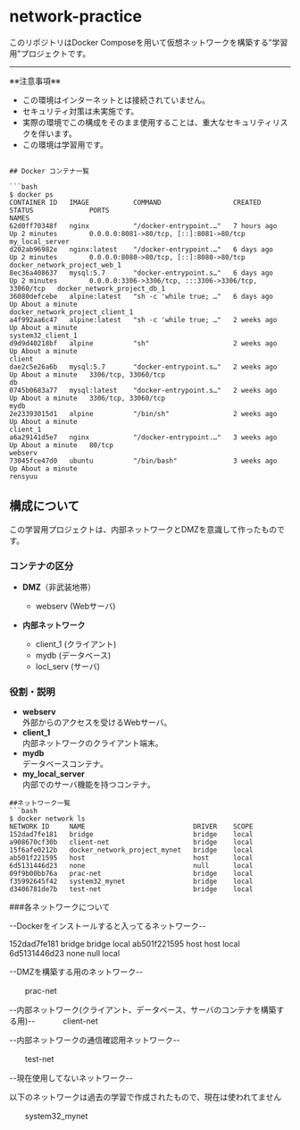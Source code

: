 # network-practice

このリポジトリはDocker Composeを用いて仮想ネットワークを構築する"学習用"プロジェクトです。

---

※※注意事項※※  
- この環境はインターネットとは接続されていません。  
- セキュリティ対策は未実施です。  
- 実際の環境でこの構成をそのまま使用することは、重大なセキュリティリスクを伴います。  
- この環境は学習用です。

```

## Docker コンテナ一覧

```bash
$ docker ps
CONTAINER ID   IMAGE           COMMAND                  CREATED       STATUS              PORTS                                                  NAMES
62d0ff70348f   nginx           "/docker-entrypoint.…"   7 hours ago   Up 2 minutes        0.0.0.0:8081->80/tcp, [::]:8081->80/tcp                my_local_server
d202ab96982e   nginx:latest    "/docker-entrypoint.…"   6 days ago    Up 2 minutes        0.0.0.0:8080->80/tcp, [::]:8080->80/tcp                docker_network_project_web_1
8ec36a408637   mysql:5.7       "docker-entrypoint.s…"   6 days ago    Up 2 minutes        0.0.0.0:3306->3306/tcp, :::3306->3306/tcp, 33060/tcp   docker_network_project_db_1
36080defcebe   alpine:latest   "sh -c 'while true; …"   6 days ago    Up About a minute                                                          docker_network_project_client_1
a4f992aa6c47   alpine:latest   "sh -c 'while true; …"   2 weeks ago   Up About a minute                                                          system32_client_1
d9d9d40218bf   alpine          "sh"                     2 weeks ago   Up About a minute                                                          client
dae2c5e26a6b   mysql:5.7       "docker-entrypoint.s…"   2 weeks ago   Up About a minute   3306/tcp, 33060/tcp                                    db
0745b0683a77   mysql:latest    "docker-entrypoint.s…"   2 weeks ago   Up About a minute   3306/tcp, 33060/tcp                                    mydb
2e23393015d1   alpine          "/bin/sh"                2 weeks ago   Up About a minute                                                          client_1
a6a29141d5e7   nginx           "/docker-entrypoint.…"   3 weeks ago   Up About a minute   80/tcp                                                 webserv
73045fce47d0   ubuntu          "/bin/bash"              3 weeks ago   Up About a minute                                                          rensyuu
```

## 構成について

この学習用プロジェクトは、内部ネットワークとDMZを意識して作ったものです。

### コンテナの区分

- **DMZ**（非武装地帯）
  - webserv (Webサーバ)

- **内部ネットワーク**
  - client_1 (クライアント)
  - mydb (データベース)
  - locl_serv (サーバ)

### 役割・説明

- **webserv**  
  外部からのアクセスを受けるWebサーバ。  
- **client_1**  
  内部ネットワークのクライアント端末。  
- **mydb**  
  データベースコンテナ。  
- **my_local_server**  
  内部でのサーバ機能を持つコンテナ。  

```
##ネットワーク一覧
```bash
$ docker network ls
NETWORK ID     NAME                           DRIVER    SCOPE
152dad7fe181   bridge                         bridge    local
a908670cf30b   client-net                     bridge    local
15f6afe0212b   docker_network_project_mynet   bridge    local
ab501f221595   host                           host      local
6d5131446d23   none                           null      local
09f9b00bb76a   prac-net                       bridge    local
f35992645f42   system32_mynet                 bridge    local
d3406781de7b   test-net                       bridge    local

```
###各ネットワークについて

--Dockerをインストールすると入ってるネットワーク--

152dad7fe181   bridge                         bridge    local
ab501f221595   host                           host      local
6d5131446d23   none                           null      local

--DMZを構築する用のネットワーク--

　　prac-net     

--内部ネットワーク(クライアント、データベース、サーバのコンテナを構築する用)--
　
　　client-net                   

--内部ネットワークの通信確認用ネットワーク--

　　test-net                      

--現在使用してないネットワーク--

以下のネットワークは過去の学習で作成されたもので、現在は使われてません

　　system32_mynet               

